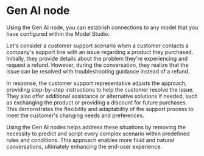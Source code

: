 # Gen AI node

Using the Gen AI node, you can establish connections to any model that you have configured within the Model Studio.

Let's consider a customer support scenario when a customer contacts a company's support line with an issue regarding a product they purchased. Initially, they provide details about the problem they're experiencing and request a refund. However, during the conversation, they realize that the issue can be resolved with troubleshooting guidance instead of a refund.

In response, the customer support representative adjusts the approach, providing step-by-step instructions to help the customer resolve the issue. They also offer additional assistance or alternative solutions if needed, such as exchanging the product or providing a discount for future purchases. This demonstrates the flexibility and adaptability of the support process to meet the customer's changing needs and preferences.

Using the Gen AI nodes helps address these situations by removing the necessity to predict and script every complex scenario within predefined rules and conditions. This approach enables more fluid and natural conversations, ultimately enhancing the end-user experience.
